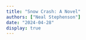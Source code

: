 ```yaml
---
title: "Snow Crash: A Novel"
authors: ["Neal Stephenson"]
date: "2024-04-28"
display: true
---
```


<!-- Your comments or review here -->
